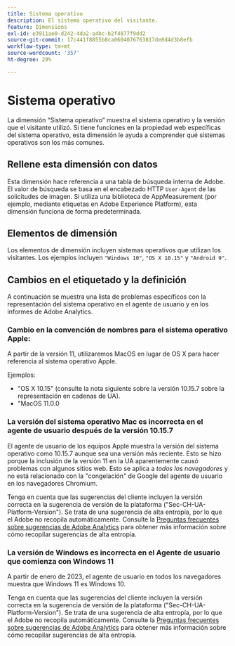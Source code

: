 ```yaml
---
title: Sistema operativo
description: El sistema operativo del visitante.
feature: Dimensions
exl-id: e3911ae0-d242-4da2-a4bc-b2f4877f9dd2
source-git-commit: 17c441f8855b8ca0604076763817de8d4d3b8efb
workflow-type: tm+mt
source-wordcount: '357'
ht-degree: 29%

---
```


# Sistema operativo

La dimensión “Sistema operativo” muestra el sistema operativo y la versión que el visitante utilizó. Si tiene funciones en la propiedad web específicas del sistema operativo, esta dimensión le ayuda a comprender qué sistemas operativos son los más comunes.

## Rellene esta dimensión con datos

Esta dimensión hace referencia a una tabla de búsqueda interna de Adobe. El valor de búsqueda se basa en el encabezado HTTP `User-Agent` de las solicitudes de imagen. Si utiliza una biblioteca de AppMeasurement (por ejemplo, mediante etiquetas en Adobe Experience Platform), esta dimensión funciona de forma predeterminada.

## Elementos de dimensión

Los elementos de dimensión incluyen sistemas operativos que utilizan los visitantes. Los ejemplos incluyen `"Windows 10"`, `"OS X 10.15"` y `"Android 9"`.

## Cambios en el etiquetado y la definición

A continuación se muestra una lista de problemas específicos con la representación del sistema operativo en el agente de usuario y en los informes de Adobe Analytics.

### Cambio en la convención de nombres para el sistema operativo Apple:

A partir de la versión 11, utilizaremos MacOS en lugar de OS X para hacer referencia al sistema operativo Apple.

Ejemplos:

* &quot;OS X 10.15&quot; (consulte la nota siguiente sobre la versión 10.15.7 sobre la representación en cadenas de UA).
* &quot;MacOS 11.0.0

### La versión del sistema operativo Mac es incorrecta en el agente de usuario después de la versión 10.15.7 

El agente de usuario de los equipos Apple muestra la versión del sistema operativo como 10.15.7 aunque sea una versión más reciente. Esto se hizo porque la inclusión de la versión 11 en la UA aparentemente causó problemas con algunos sitios web. Esto se aplica a *todos los navegadores* y no está relacionado con la &quot;congelación&quot; de Google del agente de usuario en los navegadores Chromium.

Tenga en cuenta que las sugerencias del cliente incluyen la versión correcta en la sugerencia de versión de la plataforma (&quot;Sec-CH-UA-Platform-Version&quot;). Se trata de una sugerencia de alta entropía, por lo que el Adobe no recopila automáticamente. Consulte la [Preguntas frecuentes sobre sugerencias de Adobe Analytics](https://experienceleague.adobe.com/docs/analytics/technotes/client-hints.html?lang=en) para obtener más información sobre cómo recopilar sugerencias de alta entropía.

### La versión de Windows es incorrecta en el Agente de usuario que comienza con Windows 11

A partir de enero de 2023, el agente de usuario en todos los navegadores muestra que Windows 11 es Windows 10.

Tenga en cuenta que las sugerencias del cliente incluyen la versión correcta en la sugerencia de versión de la plataforma (&quot;Sec-CH-UA-Platform-Version&quot;). Se trata de una sugerencia de alta entropía, por lo que el Adobe no recopila automáticamente. Consulte la [Preguntas frecuentes sobre sugerencias de Adobe Analytics](https://experienceleague.adobe.com/docs/analytics/technotes/client-hints.html?lang=en) para obtener más información sobre cómo recopilar sugerencias de alta entropía.
